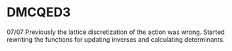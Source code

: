 # DMCQED3
07/07
Previously the lattice discretization of the action was wrong. Started rewriting the functions for updating inverses and calculating determinants.
